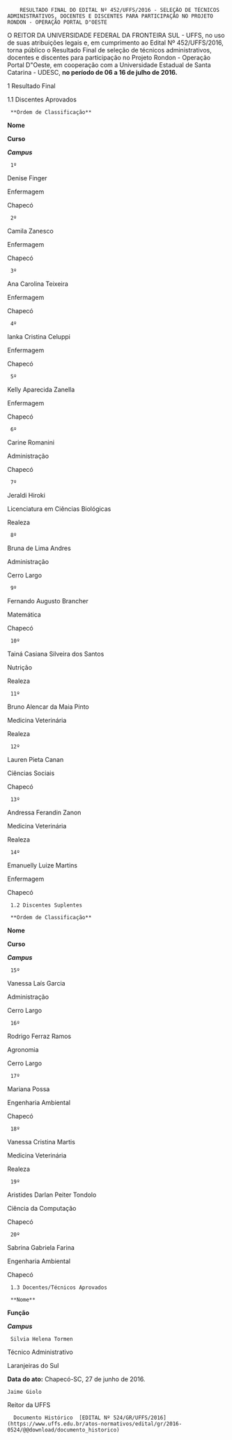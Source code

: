         RESULTADO FINAL DO EDITAL Nº 452/UFFS/2016 - SELEÇÃO DE TÉCNICOS ADMINISTRATIVOS, DOCENTES E DISCENTES PARA PARTICIPAÇÃO NO PROJETO RONDON - OPERAÇÃO PORTAL D"OESTE  

O REITOR DA UNIVERSIDADE FEDERAL DA FRONTEIRA SUL - UFFS, no uso de suas atribuições legais e, em cumprimento ao Edital Nº 452/UFFS/2016, torna público o Resultado Final de seleção de técnicos administrativos, docentes e discentes para participação no Projeto Rondon - Operação Portal D"Oeste, em cooperação com a Universidade Estadual de Santa Catarina - UDESC, **no período de 06 a 16 de julho de 2016.**

 1 Resultado Final

 1.1 Discentes Aprovados

     **Ordem de Classificação**

   **Nome**

   **Curso**

   ***Campus***

     1º 

   Denise Finger

   Enfermagem

   Chapecó

     2º 

   Camila Zanesco

   Enfermagem

   Chapecó

     3º 

   Ana Carolina Teixeira

   Enfermagem

   Chapecó

     4º 

   Ianka Cristina Celuppi

   Enfermagem

   Chapecó

     5º 

   Kelly Aparecida Zanella

   Enfermagem

   Chapecó

     6º 

   Carine Romanini

   Administração

   Chapecó

     7º 

   Jeraldi Hiroki

   Licenciatura em Ciências Biológicas

   Realeza

     8º 

   Bruna de Lima Andres

   Administração

   Cerro Largo

     9º 

   Fernando Augusto Brancher

   Matemática

   Chapecó

     10º 

   Tainá Casiana Silveira dos Santos

   Nutrição

   Realeza 

     11º 

   Bruno Alencar da Maia Pinto

   Medicina Veterinária

   Realeza

     12º 

   Lauren Pieta Canan

   Ciências Sociais

   Chapecó

     13º 

   Andressa Ferandin Zanon

   Medicina Veterinária

   Realeza

     14º 

   Emanuelly Luize Martins

   Enfermagem

   Chapecó

     1.2 Discentes Suplentes

     **Ordem de Classificação**

   **Nome**

   **Curso**

   ***Campus***

     15º 

   Vanessa Laís Garcia

   Administração

   Cerro Largo

     16º 

   Rodrigo Ferraz Ramos

   Agronomia

   Cerro Largo

     17º 

   Mariana Possa

   Engenharia Ambiental

   Chapecó

     18º 

   Vanessa Cristina Martis

   Medicina Veterinária

   Realeza

     19º 

   Aristides Darlan Peiter Tondolo

   Ciência da Computação

   Chapecó

     20º 

   Sabrina Gabriela Farina

   Engenharia Ambiental

   Chapecó

     1.3 Docentes/Técnicos Aprovados

     **Nome**

   **Função**

   ***Campus***

     Silvia Helena Tormen

   Técnico Administrativo

   Laranjeiras do Sul

      

   **Data do ato:** Chapecó-SC, 27 de junho de 2016.   
 

    Jaime Giolo   
 Reitor da UFFS 

      Documento Histórico  [EDITAL Nº 524/GR/UFFS/2016](https://www.uffs.edu.br/atos-normativos/edital/gr/2016-0524/@@download/documento_historico)     
      